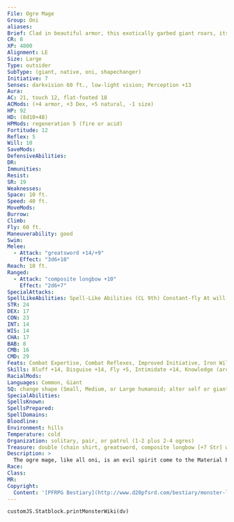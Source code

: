 ```yaml
---
File: Ogre Mage
Group: Oni
aliases: 
Brief: Clad in beautiful armor, this exotically garbed giant roars, its tusks glistening and its eyes afire with murderous intent.
CR: 8
XP: 4800
Alignment: LE
Size: Large
Type: outsider
SubType: (giant, native, oni, shapechanger)
Initiative: 7
Senses: darkvision 60 ft., low-light vision; Perception +13
Aura: 
AC: 21, touch 12, flat-footed 18
ACMods: (+4 armor, +3 Dex, +5 natural, -1 size)
HP: 92
HD: (8d10+48)
HPMods: regeneration 5 (fire or acid)
Fortitude: 12
Reflex: 5
Will: 10
SaveMods: 
DefensiveAbilities: 
DR: 
Immunities: 
Resist: 
SR: 19
Weaknesses: 
Space: 10 ft.
Speed: 40 ft.
MoveMods: 
Burrow: 
Climb: 
Fly: 60 ft.
Maneuverability: good
Swim: 
Melee: 
  - Attack: "greatsword +14/+9"
    Effect: "3d6+10"
Reach: 10 ft.
Ranged: 
  - Attack: "composite longbow +10"
    Effect: "2d6+7"
SpecialAttacks: 
SpellLikeAbilities: Spell-Like Abilities (CL 9th) Constant-fly At will-darkness, invisibility 1/day-charm monster (DC 17), cone of cold (DC 18), gaseous form, deep slumber (DC 16)
STR: 24
DEX: 17
CON: 23
INT: 14
WIS: 14
CHA: 17
BAB: 8
CMB: 16
CMD: 29
Feats: Combat Expertise, Combat Reflexes, Improved Initiative, Iron Will
Skills: Bluff +14, Disguise +14, Fly +5, Intimidate +14, Knowledge (arcana) +13, Perception +13, Sense Motive +13, Spellcraft +13, Use Magic Device +14
RacialMods: 
Languages: Common, Giant
SQ: change shape (Small, Medium, or Large humanoid; alter self or giant form I), flight
SpecialAbilities: 
SpellsKnown: 
SpellsPrepared: 
SpellDomains: 
Bloodline: 
Environment: hills
Temperature: cold
Organization: solitary, pair, or patrol (1-2 plus 2-4 ogres)
Treasure: double (chain shirt, greatsword, composite longbow [+7 Str] with 20 arrows, other treasure)
Description: >
  The ogre mage, like all oni, is an evil spirit come to the Material Plane and clad in living flesh-in this case, that of a brutish ogre. Ogre mages are often found serving as leaders of ogre tribes, yet not all of them seek to link their destinies to their less-intelligent kin. Some become lone marauders who hold villages hostage, demanding regular tribute in the form of gold, food, or maidens, lest they take more than they ask. Oni Traits The oni are a diverse race of evil outsiders, of which the ogre mage is the most common. Other types of oni exist as well-evil spirits that clothe themselves in the flesh of other types of humanoid. The majority of oni are giants, with goblinoid, tengu, and reptilian oni being relatively common as well. While oni are incredibly varied in their shapes and powers, they still share certain traits in common. • Regeneration: All oni regenerate, although the rate of regeneration varies. Damage from fire or acid can kill an oni. • Change Shape: All oni are shapechangers, but their ability to change shape is generally limited to creatures similar in shape to their true form. • Native: Oni are native outsiders. As evil spirits clad in mortal humanoid flesh, all oni also possess one of the humanoid subtypes-usually giant.
Race: 
Class: 
MR: 
Copyright:
  Content: '[PFRPG Bestiary](http://www.d20pfsrd.com/bestiary/monster-listings/outsiders/oni/ogre-mage)'
---
```

```dataviewjs
customJS.Statblock.printMonsterWiki(dv)
```

